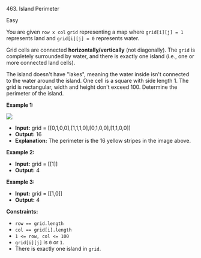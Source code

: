 463\. Island Perimeter

Easy

You are given `row x col` `grid` representing a map where `grid[i][j] = 1` represents land and `grid[i][j] = 0` represents water.

Grid cells are connected **horizontally/vertically** (not diagonally). The `grid` is completely surrounded by water, and there is exactly one island (i.e., one or more connected land cells).

The island doesn't have "lakes", meaning the water inside isn't connected to the water around the island. One cell is a square with side length 1. The grid is rectangular, width and height don't exceed 100. Determine the perimeter of the island.

**Example 1:**

![](https://assets.leetcode.com/uploads/2018/10/12/island.png)

- **Input:** grid = [[0,1,0,0],[1,1,1,0],[0,1,0,0],[1,1,0,0]]
- **Output:** 16
- **Explanation:** The perimeter is the 16 yellow stripes in the image above.

**Example 2:**

- **Input:** grid = [[1]]
- **Output:** 4

**Example 3:**

- **Input:** grid = [[1,0]]
- **Output:** 4

**Constraints:**

- `row == grid.length`
- `col == grid[i].length`
- `1 <= row, col <= 100`
- `grid[i][j]` is `0` or `1`.
- There is exactly one island in `grid`.
